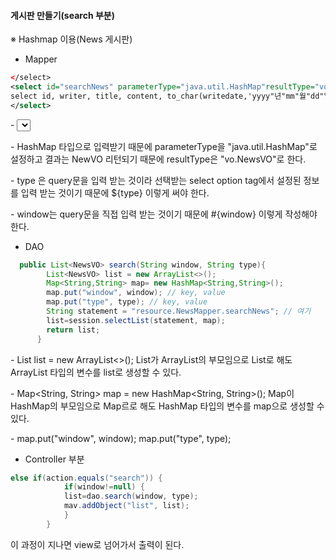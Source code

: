 #### 게시판 만들기(search 부분)

※ Hashmap 이용(News 게시판)

- Mapper

```xml
</select>
<select id="searchNews" parameterType="java.util.HashMap"resultType="vo.NewsVO">
select id, writer, title, content, to_char(writedate,'yyyy"년"mm"월"dd"일"') writedate, cnt from News where ${type} like '%'||#{window}||'%'
</select>
```

\- <select> 안에 있는 id는 select를 대표하는 명입니다. 이 아이디로 인해서 DAO에 있는 session.selectList 부분에 statement 부분으로 들어간다.

\- HashMap 타입으로 입력받기 때문에 parameterType을 "java.util.HashMap"로 설정하고 결과는 NewVO 리턴되기 때문에 resultType은 "vo.NewsVO"로 한다.

\- type 은 query문을 입력 받는 것이라 선택받는 select option tag에서 설정된 정보를 입력 받는 것이기 때문에 ${type} 이렇게 써야 한다.

\- window는 query문을 직접 입력 받는 것이기 때문에 #{window} 이렇게 작성해야 한다.

- DAO

```java
  public List<NewsVO> search(String window, String type){
		List<NewsVO> list = new ArrayList<>();
		Map<String,String> map= new HashMap<String,String>();
		map.put("window", window); // key, value
		map.put("type", type); // key, value
		String statement = "resource.NewsMapper.searchNews"; // 여기
		list=session.selectList(statement, map);
		return list;
	  }
```

\- List<NewsVO> list = new ArrayList<>(); List가 ArrayList의 부모임으로 List로 해도 ArrayList 타입의 변수를 list로 생성할 수 있다.

\- Map<String, String> map = new HashMap<String, String>(); Map이 HashMap의 부모임으로 Map르로 해도 HashMap 타입의 변수를 map으로 생성할 수 있다.

\- map.put("window", window); map.put("type", type);  

- Controller 부분

```java
else if(action.equals("search")) {
			if(window!=null) {
			list=dao.search(window, type);
			mav.addObject("list", list);
			}
		}
```

이 과정이 지나면 view로 넘어가서 출력이 된다.
